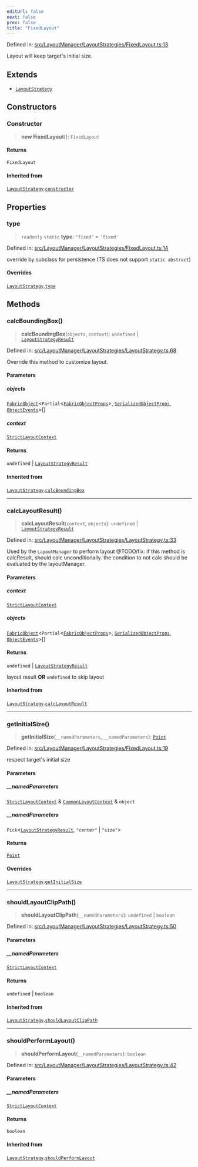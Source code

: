 ```yaml
---
editUrl: false
next: false
prev: false
title: "FixedLayout"
---
```


Defined in: [src/LayoutManager/LayoutStrategies/FixedLayout.ts:13](https://github.com/fabricjs/fabric.js/blob/977f797255d8c56b5b68360b0d45bed33697d2e8/src/LayoutManager/LayoutStrategies/FixedLayout.ts#L13)

Layout will keep target's initial size.

## Extends

- [`LayoutStrategy`](/api/classes/layoutstrategy/)

## Constructors

### Constructor

> **new FixedLayout**(): `FixedLayout`

#### Returns

`FixedLayout`

#### Inherited from

[`LayoutStrategy`](/api/classes/layoutstrategy/).[`constructor`](/api/classes/layoutstrategy/#constructor)

## Properties

### type

> `readonly` `static` **type**: `"fixed"` = `'fixed'`

Defined in: [src/LayoutManager/LayoutStrategies/FixedLayout.ts:14](https://github.com/fabricjs/fabric.js/blob/977f797255d8c56b5b68360b0d45bed33697d2e8/src/LayoutManager/LayoutStrategies/FixedLayout.ts#L14)

override by subclass for persistence (TS does not support `static abstract`)

#### Overrides

[`LayoutStrategy`](/api/classes/layoutstrategy/).[`type`](/api/classes/layoutstrategy/#type)

## Methods

### calcBoundingBox()

> **calcBoundingBox**(`objects`, `context`): `undefined` \| [`LayoutStrategyResult`](/api/type-aliases/layoutstrategyresult/)

Defined in: [src/LayoutManager/LayoutStrategies/LayoutStrategy.ts:68](https://github.com/fabricjs/fabric.js/blob/977f797255d8c56b5b68360b0d45bed33697d2e8/src/LayoutManager/LayoutStrategies/LayoutStrategy.ts#L68)

Override this method to customize layout.

#### Parameters

##### objects

[`FabricObject`](/api/classes/fabricobject/)\<`Partial`\<[`FabricObjectProps`](/api/interfaces/fabricobjectprops/)\>, [`SerializedObjectProps`](/api/interfaces/serializedobjectprops/), [`ObjectEvents`](/api/interfaces/objectevents/)\>[]

##### context

[`StrictLayoutContext`](/api/type-aliases/strictlayoutcontext/)

#### Returns

`undefined` \| [`LayoutStrategyResult`](/api/type-aliases/layoutstrategyresult/)

#### Inherited from

[`LayoutStrategy`](/api/classes/layoutstrategy/).[`calcBoundingBox`](/api/classes/layoutstrategy/#calcboundingbox)

***

### calcLayoutResult()

> **calcLayoutResult**(`context`, `objects`): `undefined` \| [`LayoutStrategyResult`](/api/type-aliases/layoutstrategyresult/)

Defined in: [src/LayoutManager/LayoutStrategies/LayoutStrategy.ts:33](https://github.com/fabricjs/fabric.js/blob/977f797255d8c56b5b68360b0d45bed33697d2e8/src/LayoutManager/LayoutStrategies/LayoutStrategy.ts#L33)

Used by the `LayoutManager` to perform layout
@TODO/fix: if this method is calcResult, should calc unconditionally.
the condition to not calc should be evaluated by the layoutManager.

#### Parameters

##### context

[`StrictLayoutContext`](/api/type-aliases/strictlayoutcontext/)

##### objects

[`FabricObject`](/api/classes/fabricobject/)\<`Partial`\<[`FabricObjectProps`](/api/interfaces/fabricobjectprops/)\>, [`SerializedObjectProps`](/api/interfaces/serializedobjectprops/), [`ObjectEvents`](/api/interfaces/objectevents/)\>[]

#### Returns

`undefined` \| [`LayoutStrategyResult`](/api/type-aliases/layoutstrategyresult/)

layout result **OR** `undefined` to skip layout

#### Inherited from

[`LayoutStrategy`](/api/classes/layoutstrategy/).[`calcLayoutResult`](/api/classes/layoutstrategy/#calclayoutresult)

***

### getInitialSize()

> **getInitialSize**(`__namedParameters`, `__namedParameters`): [`Point`](/api/classes/point/)

Defined in: [src/LayoutManager/LayoutStrategies/FixedLayout.ts:19](https://github.com/fabricjs/fabric.js/blob/977f797255d8c56b5b68360b0d45bed33697d2e8/src/LayoutManager/LayoutStrategies/FixedLayout.ts#L19)

respect target's initial size

#### Parameters

##### \_\_namedParameters

[`StrictLayoutContext`](/api/type-aliases/strictlayoutcontext/) & [`CommonLayoutContext`](/api/type-aliases/commonlayoutcontext/) & `object`

##### \_\_namedParameters

`Pick`\<[`LayoutStrategyResult`](/api/type-aliases/layoutstrategyresult/), `"center"` \| `"size"`\>

#### Returns

[`Point`](/api/classes/point/)

#### Overrides

[`LayoutStrategy`](/api/classes/layoutstrategy/).[`getInitialSize`](/api/classes/layoutstrategy/#getinitialsize)

***

### shouldLayoutClipPath()

> **shouldLayoutClipPath**(`__namedParameters`): `undefined` \| `boolean`

Defined in: [src/LayoutManager/LayoutStrategies/LayoutStrategy.ts:50](https://github.com/fabricjs/fabric.js/blob/977f797255d8c56b5b68360b0d45bed33697d2e8/src/LayoutManager/LayoutStrategies/LayoutStrategy.ts#L50)

#### Parameters

##### \_\_namedParameters

[`StrictLayoutContext`](/api/type-aliases/strictlayoutcontext/)

#### Returns

`undefined` \| `boolean`

#### Inherited from

[`LayoutStrategy`](/api/classes/layoutstrategy/).[`shouldLayoutClipPath`](/api/classes/layoutstrategy/#shouldlayoutclippath)

***

### shouldPerformLayout()

> **shouldPerformLayout**(`__namedParameters`): `boolean`

Defined in: [src/LayoutManager/LayoutStrategies/LayoutStrategy.ts:42](https://github.com/fabricjs/fabric.js/blob/977f797255d8c56b5b68360b0d45bed33697d2e8/src/LayoutManager/LayoutStrategies/LayoutStrategy.ts#L42)

#### Parameters

##### \_\_namedParameters

[`StrictLayoutContext`](/api/type-aliases/strictlayoutcontext/)

#### Returns

`boolean`

#### Inherited from

[`LayoutStrategy`](/api/classes/layoutstrategy/).[`shouldPerformLayout`](/api/classes/layoutstrategy/#shouldperformlayout)
